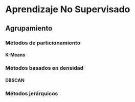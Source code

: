 # Aprendizaje No Supervisado

## Agrupamiento

### Métodos de particionamiento

#### K-Means

### Métodos basados en densidad

#### DBSCAN

### Métodos jerárquicos


